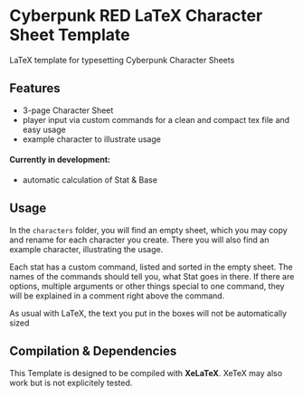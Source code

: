 # Cyberpunk RED LaTeX Character Sheet Template
LaTeX template for typesetting Cyberpunk Character Sheets

## Features
- 3-page Character Sheet
- player input via custom commands for a clean and compact tex file and easy usage
- example character to illustrate usage

#### Currently in development:
- automatic calculation of Stat & Base

## Usage
In the ```characters``` folder, you will find an empty sheet, which you may copy and rename for each character you create. There you will also find an example character, illustrating the usage.

Each stat has a custom command, listed and sorted in the empty sheet. The names of the commands should tell you, what Stat goes in there. If there are options, multiple arguments or other things special to one command, they will be explained in a comment right above the command.

As usual with LaTeX, the text you put in the boxes will not be automatically sized

## Compilation & Dependencies
This Template is designed to be compiled with **XeLaTeX**. XeTeX may also work but is not explicitely tested.
